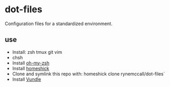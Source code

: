 # dot-files

Configuration files for a standardized environment.

## use

* Install: zsh tmux git vim
* chsh
* Install [oh-my-zsh](https://github.com/robbyrussell/oh-my-zsh)
* Install [homeshick](https://github.com/andsens/homeshick)
* Clone and symlink this repo with: homeshick clone rynemccall/dot-files`
* Install [Vundle](https://github.com/gmarik/Vundle.vim)
